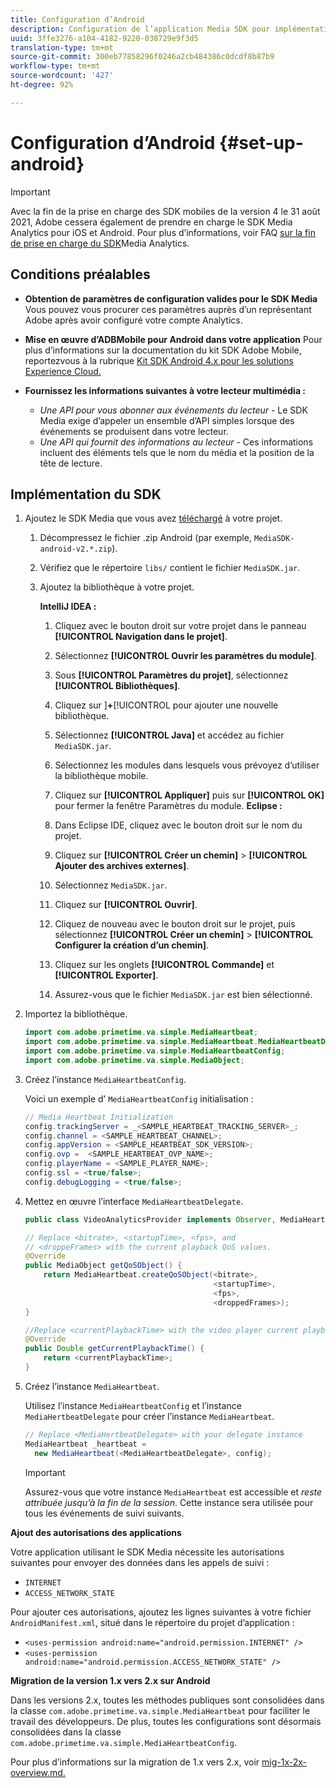 ```yaml
---
title: Configuration d’Android
description: Configuration de l’application Media SDK pour implémentation sur Android.
uuid: 3ffe3276-a104-4182-9220-038729e9f3d5
translation-type: tm+mt
source-git-commit: 300eb77858296f0246a2cb484386c0dcdf8b87b9
workflow-type: tm+mt
source-wordcount: '427'
ht-degree: 92%

---
```



# Configuration d’Android {#set-up-android}

>[!IMPORTANT]
>
>Avec la fin de la prise en charge des SDK mobiles de la version 4 le 31 août 2021, Adobe cessera également de prendre en charge le SDK Media Analytics pour iOS et Android.  Pour plus d’informations, voir FAQ [sur la fin de prise en charge du SDK](/help/sdk-implement/end-of-support-faqs.md)Media Analytics.


## Conditions préalables

* **Obtention de paramètres de configuration valides pour le SDK Media** Vous pouvez vous procurer ces paramètres auprès d’un représentant Adobe après avoir configuré votre compte Analytics.
* **Mise en œuvre d’ADBMobile pour Android dans votre application** Pour plus d’informations sur la documentation du kit SDK Adobe Mobile, reportezvous à la rubrique [Kit SDK Android 4.x pour les solutions Experience Cloud.](https://docs.adobe.com/content/help/fr-FR/mobile-services/android/overview.html)

* **Fournissez les informations suivantes à votre lecteur multimédia :**
   * *Une API pour vous abonner aux événements du lecteur* - Le SDK Media exige d’appeler un ensemble d’API simples lorsque des événements se produisent dans votre lecteur.
   * *Une API qui fournit des informations au lecteur* - Ces informations incluent des éléments tels que le nom du média et la position de la tête de lecture.

## Implémentation du SDK

1. Ajoutez le SDK Media que vous avez [téléchargé](/help/sdk-implement/download-sdks.md#download-2x-sdks) à votre projet.

   1. Décompressez le fichier .zip Android (par exemple, `MediaSDK-android-v2.*.zip`).
   1. Vérifiez que le répertoire `libs/` contient le fichier `MediaSDK.jar`.

   1. Ajoutez la bibliothèque à votre projet.

      **IntelliJ IDEA :**

      1. Cliquez avec le bouton droit sur votre projet dans le panneau **[!UICONTROL Navigation dans le projet]**.
      1. Sélectionnez **[!UICONTROL Ouvrir les paramètres du module]**.
      1. Sous **[!UICONTROL Paramètres du projet]**, sélectionnez **[!UICONTROL Bibliothèques]**.

      1. Cliquez sur ]**+**[!UICONTROL  pour ajouter une nouvelle bibliothèque.
      1. Sélectionnez **[!UICONTROL Java]** et accédez au fichier `MediaSDK.jar`.

      1. Sélectionnez les modules dans lesquels vous prévoyez d’utiliser la bibliothèque mobile.
      1. Cliquez sur **[!UICONTROL Appliquer]** puis sur **[!UICONTROL OK]** pour fermer la fenêtre Paramètres du module.
      **Eclipse :**

      1. Dans Eclipse IDE, cliquez avec le bouton droit sur le nom du projet.
      1. Cliquez sur **[!UICONTROL Créer un chemin]** > **[!UICONTROL Ajouter des archives externes]**.
      1. Sélectionnez `MediaSDK.jar`.
      1. Cliquez sur **[!UICONTROL Ouvrir]**.
      1. Cliquez de nouveau avec le bouton droit sur le projet, puis sélectionnez **[!UICONTROL Créer un chemin]** > **[!UICONTROL Configurer la création d’un chemin]**.
      1. Cliquez sur les onglets **[!UICONTROL Commande]** et **[!UICONTROL Exporter]**.

      1. Assurez-vous que le fichier `MediaSDK.jar` est bien sélectionné.


1. Importez la bibliothèque.

   ```java
   import com.adobe.primetime.va.simple.MediaHeartbeat;
   import com.adobe.primetime.va.simple.MediaHeartbeat.MediaHeartbeatDelegate;
   import com.adobe.primetime.va.simple.MediaHeartbeatConfig;
   import com.adobe.primetime.va.simple.MediaObject;
   ```

1. Créez l’instance `MediaHeartbeatConfig`.

   Voici un exemple d’ `MediaHeartbeatConfig` initialisation :

   ```java
   // Media Heartbeat Initialization
   config.trackingServer = _<SAMPLE_HEARTBEAT_TRACKING_SERVER>_;
   config.channel = <SAMPLE_HEARTBEAT_CHANNEL>;
   config.appVersion = <SAMPLE_HEARTBEAT_SDK_VERSION>;
   config.ovp =  <SAMPLE_HEARTBEAT_OVP_NAME>;
   config.playerName = <SAMPLE_PLAYER_NAME>;
   config.ssl = <true/false>;
   config.debugLogging = <true/false>;
   ```

1. Mettez en œuvre l’interface `MediaHeartbeatDelegate`.

   ```java
   public class VideoAnalyticsProvider implements Observer, MediaHeartbeatDelegate{}
   ```

   ```java
   // Replace <bitrate>, <startupTime>, <fps>, and  
   // <droppeFrames> with the current playback QoS values.  
   @Override
   public MediaObject getQoSObject() {
       return MediaHeartbeat.createQoSObject(<bitrate>,  
                                             <startupTime>,  
                                             <fps>,  
                                             <droppedFrames>);
   }
   
   //Replace <currentPlaybackTime> with the video player current playback time
   @Override
   public Double getCurrentPlaybackTime() {
       return <currentPlaybackTime>;
   }
   ```

1. Créez l’instance `MediaHeartbeat`.

   Utilisez l’instance `MediaHeartbeatConfig` et l’instance `MediaHertbeatDelegate` pour créer l’instance `MediaHeartbeat`.

   ```java
   // Replace <MediaHertbeatDelegate> with your delegate instance
   MediaHeartbeat _heartbeat =  
     new MediaHeartbeat(<MediaHeartbeatDelegate>, config);
   ```

   >[!IMPORTANT]
   >
   >Assurez-vous que votre instance `MediaHeartbeat` est accessible et *reste attribuée jusqu’à la fin de la session*. Cette instance sera utilisée pour tous les événements de suivi suivants.

**Ajout des autorisations des applications**

Votre application utilisant le SDK Media nécessite les autorisations suivantes pour envoyer des données dans les appels de suivi :

* `INTERNET`
* `ACCESS_NETWORK_STATE`

Pour ajouter ces autorisations, ajoutez les lignes suivantes à votre fichier `AndroidManifest.xml`, situé dans le répertoire du projet d’application :

* `<uses-permission android:name="android.permission.INTERNET" />`
* `<uses-permission android:name="android.permission.ACCESS_NETWORK_STATE" />`

**Migration de la version 1.x vers 2.x sur Android**

Dans les versions 2.x, toutes les méthodes publiques sont consolidées dans la classe `com.adobe.primetime.va.simple.MediaHeartbeat` pour faciliter le travail des développeurs. De plus, toutes les configurations sont désormais consolidées dans la classe `com.adobe.primetime.va.simple.MediaHeartbeatConfig`.

Pour plus d’informations sur la migration de 1.x vers 2.x, voir [mig-1x-2x-overview.md.](/help/sdk-implement/va-1x-to-2x/mig-1x-2x-overview.md)
